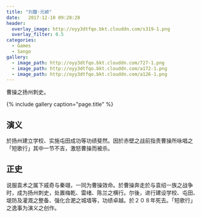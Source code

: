 ```yaml
---
title: "刘馥·元颖"
date:   2017-12-10 09:28:28
header:
  overlay_image: http://oyy3dtfqo.bkt.clouddn.com/s319-1.png
  overlay_filter: 0.5
categories:
  - Games
  - Sango
gallery:
  - image_path: http://oyy3dtfqo.bkt.clouddn.com/727-1.png
  - image_path: http://oyy3dtfqo.bkt.clouddn.com/a172-1.png
  - image_path: http://oyy3dtfqo.bkt.clouddn.com/a126-1.png
---
```


曹操之扬州刺史。

{% include gallery caption="page.title" %}

## 演义

於扬州建立学校、实施屯田成功等功绩斐然。因於赤壁之战前指责曹操所咏唱之「短歌行」其中一节不吉，激怒曹操而被杀。

## 正史

说服袁术之属下戚奇与秦翊，一同为曹操效命。於曹操奔走於与袁绍一族之战争时，成为扬州刺史，处置梅乾、雷绪、陈兰之横行。尔後，进行建设学校、屯田、堤防及灌溉之整备、强化合淝之城墙等，功绩卓越。於２０８年死去。「短歌行」之逸事为演义之创作。